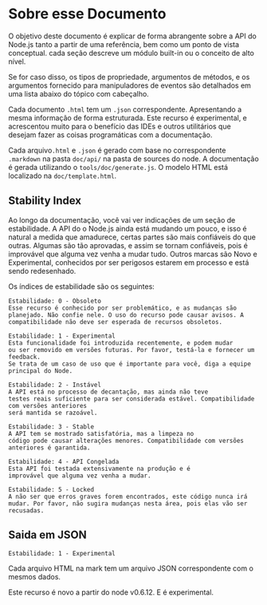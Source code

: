 # Sobre esse Documento

<!-- type=misc -->

O objetivo deste documento é explicar de forma abrangente sobre a API do Node.js
tanto a partir de uma referência, bem como um ponto de vista conceptual. cada
seção descreve um módulo built-in ou o conceito de alto nível.

Se for caso disso, os tipos de propriedade, argumentos de métodos, e os argumentos
fornecido para manipuladores de eventos são detalhados em uma lista abaixo do tópico
com cabeçalho.

Cada documento `.html` tem um `.json` correspondente. Apresentando
a mesma informação de forma estruturada. Este recurso é
experimental, e acrescentou muito para o benefício das IDEs e outros utilitários que
desejam fazer as coisas programáticas com a documentação.

Cada arquivo`.html` e `.json` é gerado com base no correspondente
`.markdown` na pasta `doc/api/` na pasta de sources do node. A
documentação é gerada utilizando o `tools/doc/generate.js`.
O modelo HTML está localizado na `doc/template.html`.

## Stability Index

<!--type=misc-->

Ao longo da documentação, você vai ver indicações de um seção de
estabilidade. A API do o Node.js ainda está mudando um pouco, e isso é natural a medida que
amadurece, certas partes são mais confiáveis ​​do que outras. Algumas são tão
aprovadas, e assim se tornam confiáveis, pois é improvável que alguma vez venha a
mudar tudo. Outros marcas são Novo e Experimental, conhecidos por ser perigosos
estarem em processo e está sendo redesenhado.

Os índices de estabilidade são os seguintes:

```
Estabilidade: 0 - Obsoleto
Esse recurso é conhecido por ser problemático, e as mudanças são
planejado. Não confie nele. O uso do recurso pode causar avisos. A
compatibilidade não deve ser esperada de recursos obsoletos.
```

```
Estabilidade: 1 - Experimental
Esta funcionalidade foi introduzida recentemente, e podem mudar
ou ser removido em versões futuras. Por favor, testá-la e fornecer um feedback.
Se trata de um caso de uso que é importante para você, diga a equipe principal do Node.
```

```
Estabilidade: 2 - Instável
A API está no processo de decantação, mas ainda não teve
testes reais suficiente para ser considerada estável. Compatibilidade com versões anteriores
será mantida se razoável.
```

```
Estabilidade: 3 - Stable
A API tem se mostrado satisfatória, mas a limpeza no
código pode causar alterações menores. Compatibilidade com versões anteriores é garantida.
```

```
Estabilidade: 4 - API Congelada
Esta API foi testada extensivamente na produção e é
improvável que alguma vez venha a mudar.
```

```
Estabilidade: 5 - Locked
A não ser que erros graves forem encontrados, este código nunca irá
mudar. Por favor, não sugira mudanças nesta área, pois elas vão ser recusadas.
```

## Saida em JSON

    Estabilidade: 1 - Experimental

Cada arquivo HTML na mark tem um arquivo JSON correspondente com o
mesmos dados.

Este recurso é novo a partir do node v0.6.12. E é experimental.
